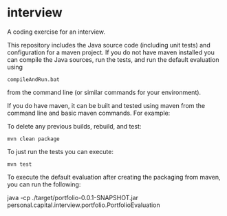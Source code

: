interview
=========

A coding exercise for an interview.

This repository includes the Java source code (including unit tests) and configuration for a maven project. If you do not have maven installed you can compile the Java sources, run the tests, and run the default evaluation using 

    compileAndRun.bat

from the command line (or similar commands for your environment).

If you do have maven, it can be built and tested using maven from the command line and basic maven commands. For example:

To delete any previous builds, rebuild, and test:
    
    mvn clean package

To just run the tests you can execute:
    
    mvn test
    
To execute the default evaluation after creating the packaging from maven, you can run the following:
 
   java -cp ./target/portfolio-0.0.1-SNAPSHOT.jar personal.capital.interview.portfolio.PortfolioEvaluation
